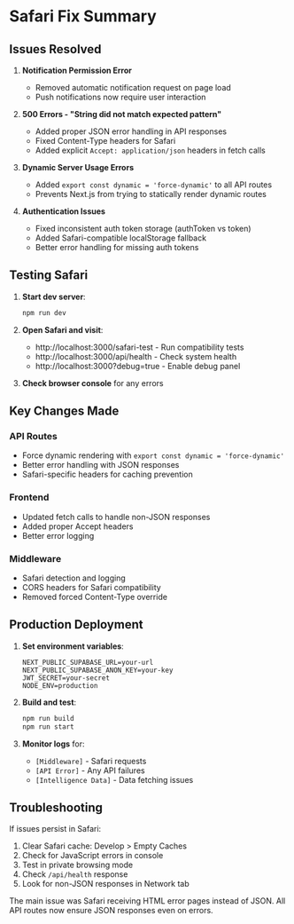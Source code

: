 # Safari Fix Summary

## Issues Resolved

1. **Notification Permission Error**
   - Removed automatic notification request on page load
   - Push notifications now require user interaction

2. **500 Errors - "String did not match expected pattern"**
   - Added proper JSON error handling in API responses
   - Fixed Content-Type headers for Safari
   - Added explicit `Accept: application/json` headers in fetch calls

3. **Dynamic Server Usage Errors**
   - Added `export const dynamic = 'force-dynamic'` to all API routes
   - Prevents Next.js from trying to statically render dynamic routes

4. **Authentication Issues**
   - Fixed inconsistent auth token storage (authToken vs token)
   - Added Safari-compatible localStorage fallback
   - Better error handling for missing auth tokens

## Testing Safari

1. **Start dev server**:
   ```bash
   npm run dev
   ```

2. **Open Safari and visit**:
   - http://localhost:3000/safari-test - Run compatibility tests
   - http://localhost:3000/api/health - Check system health
   - http://localhost:3000?debug=true - Enable debug panel

3. **Check browser console** for any errors

## Key Changes Made

### API Routes
- Force dynamic rendering with `export const dynamic = 'force-dynamic'`
- Better error handling with JSON responses
- Safari-specific headers for caching prevention

### Frontend
- Updated fetch calls to handle non-JSON responses
- Added proper Accept headers
- Better error logging

### Middleware
- Safari detection and logging
- CORS headers for Safari compatibility
- Removed forced Content-Type override

## Production Deployment

1. **Set environment variables**:
   ```env
   NEXT_PUBLIC_SUPABASE_URL=your-url
   NEXT_PUBLIC_SUPABASE_ANON_KEY=your-key
   JWT_SECRET=your-secret
   NODE_ENV=production
   ```

2. **Build and test**:
   ```bash
   npm run build
   npm run start
   ```

3. **Monitor logs** for:
   - `[Middleware]` - Safari requests
   - `[API Error]` - Any API failures
   - `[Intelligence Data]` - Data fetching issues

## Troubleshooting

If issues persist in Safari:

1. Clear Safari cache: Develop > Empty Caches
2. Check for JavaScript errors in console
3. Test in private browsing mode
4. Check `/api/health` response
5. Look for non-JSON responses in Network tab

The main issue was Safari receiving HTML error pages instead of JSON. All API routes now ensure JSON responses even on errors.